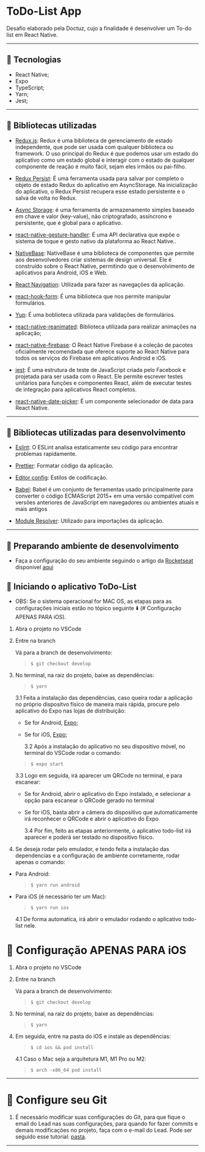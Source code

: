 # ToDo-List App

Desafio elaborado pela Doctuz, cujo a finalidade é desenvolver um To-do list em React Native.

---

## 💬 Tecnologias

- React Native;
- Expo
- TypeScript;
- Yarn;
- Jest;

---

## 💬 Bibliotecas utilizadas

- [Redux.js](https://redux.js.org/):
  Redux é uma biblioteca de gerenciamento de estado independente, que pode ser usada com qualquer biblioteca ou framework. O uso principal do Redux é que podemos usar um estado do aplicativo como um estado global e interagir com o estado de qualquer componente de reação é muito fácil, sejam eles irmãos ou pai-filho.

- [Redux Persist](https://github.com/rt2zz/redux-persist#readme):
  É uma ferramenta usada para salvar por completo o objeto de estado Redux do aplicativo em AsyncStorage. Na inicialização do aplicativo, o Redux Persist recupera esse estado persistente e o salva de volta no Redux.

- [Async Storage](https://react-native-async-storage.github.io/async-storage/docs/usage/):
  é uma ferramenta de armazenamento simples baseado em chave e valor (key-value), não criptografado, assíncrono e persistente, que é global para o aplicativo.

- [react-native-gesture-handler](https://github.com/software-mansion/react-native-gesture-handler#readme):
  É uma API declarativa que expõe o sistema de toque e gesto nativo da plataforma ao React Native..

- [NativeBase](https://nativebase.io/):
  NativeBase é uma biblioteca de componentes que permite aos desenvolvedores criar sistemas de design universal. Ele é construído sobre o React Native, permitindo que o desenvolvimento de aplicativos para Android, iOS e Web.

- [React Navigation](https://reactnavigation.org/docs/getting-started/):
  Utilizada para fazer as navegações da aplicação.

- [react-hook-form](https://react-hook-form.com/):
  É uma biblioteca que nos permite manipular formulários.

- [Yup](https://github.com/jquense/yup):
  É uma boblioteca utilizada para validações de formulários.

- [react-native-reanimated](https://github.com/software-mansion/react-native-reanimated):
  Biblioteca utilizada para realizar animações na aplicação;

- [react-native-firebase](https://rnfirebase.io/):
  O React Native Firebase é a coleção de pacotes oficialmente recomendada que oferece suporte ao React Native para todos os serviços do Firebase em aplicativos Android e iOS.

- [jest](https://jestjs.io/docs/getting-started):
  É uma estrutura de teste de JavaScript criada pelo Facebook e projetada para ser usada com o React. Ele permite escrever testes unitários para funções e componentes React, além de executar testes de integração para aplicativos React completos.

- [react-native-date-picker](https://github.com/henninghall/react-native-date-picker):
  É um componente selecionador de data para React Native.

---

## 💬 Bibliotecas utilizadas para desenvolvimento

- [Eslint](https://eslint.org/):
  O ESLint analisa estaticamente seu código para encontrar problemas rapidamente.

- [Prettier](https://prettier.io/):
  Formatar código da aplicação.

- [Editor config](https://editorconfig.org/):
  Estilos de codificação.

- [Babel](https://babeljs.io/docs/en/):
  Babel é um conjunto de ferramentas usado principalmente para converter o código ECMAScript 2015+ em uma versão compatível com versões anteriores de JavaScript em navegadores ou ambientes atuais e mais antigos

- [Module Resolver](https://github.com/tleunen/babel-plugin-module-resolver):
  Utilizado para importações da aplicação.

---

## 💬 Preparando ambiente de desenvolvimento

- Faça a configuração do seu ambiente seguindo o artigo da [Rocketseat](https://rocketseat.com.br/) disponível [aqui](https://react-native.rocketseat.dev/)

## 🚀 Iniciando o aplicativo ToDo-List

- OBS: Se o sistema operacional for MAC OS, as etapas para as configurações iniciais estão no tópico seguinte ⬇️ (# Configuração APENAS PARA iOS).

1. Abra o projeto no VSCode
2. Entre na branch

   Vá para a branch de desenvolvimento:

   > `$ git checkout develop`

3. No terminal, na raiz do projeto, baixe as dependências:

   > `$ yarn`

   3.1 Feita a instalação das dependências, caso queira rodar a aplicação no próprio dispositvo físico de maneira mais rápida, procure pelo aplicativo do Expo nas lojas de distribuição:

   - Se for Android, [Expo](https://play.google.com/store/apps/details?id=host.exp.exponent&hl=pt_BR&gl=US);
   - Se for iOS, [Expo](https://apps.apple.com/br/app/expo-go/id982107779);

     3.2 Após a instalação do aplicativo no seu dispositivo móvel, no terminal do VSCode rodar o comando:

   > `$ expo start`

   3.3 Logo em seguida, irá aparecer um QRCode no terminal, e para escanear:

   - Se for Android, abrir o aplicativo do Expo instalado, e selecionar a opção para escanear o QRCode gerado no terminal
   - Se for iOS, basta abrir a câmera do dispositivo que automaticamente irá reconhecer o QRCode e abrir o aplicativo do Expo

     3.4 Por fim, feito as etapas anteriormente, o aplicativo todo-list irá aparecer e poderá ser testado no dispositivo físico.

4. Se deseja rodar pelo emulador, e tendo feita a instalação das dependencias e a configuração de ambiente corretamente, rodar apenas o comando:

- Para Android:
  > `$ yarn run android`
- Para iOS (é necessário ter um Mac):

  > `$ yarn run ios`

  4.1 De forma automatica, irá abrir o emulador rodando o aplicativo todo-list nele.

# 💬 Configuração APENAS PARA iOS

1. Abra o projeto no VSCode
2. Entre na branch

   Vá para a branch de desenvolvimento:

   > `$ git checkout develop`

3. No terminal, na raiz do projeto, baixe as dependências:

   > `$ yarn`

4. Em seguida, entre na pasta do iOS e instale as dependências:

   > `$ cd ios && pod install`

   4.1 Caso o Mac seja a arquitetura M1, M1 Pro ou M2:

   > `$ arch -x86_64 pod install`

---

# 💬 Configure seu Git

1. É necessário modificar suas configurações do Git, para que fique o email do Lead nas suas configurações, para quando for fazer commits e demais modificações no projeto, faça com o e-mail do Lead. Pode ser seguido esse tutorial: [pasta](https://git-scm.com/book/pt-br/v2/Come%C3%A7ando-Configura%C3%A7%C3%A3o-Inicial-do-Git).

---
